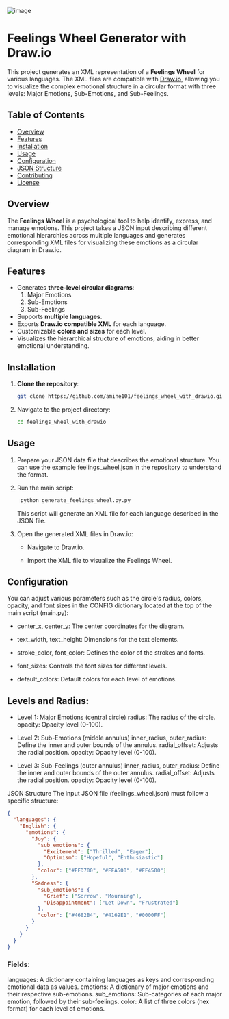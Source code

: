

![image](https://github.com/user-attachments/assets/8f7fbdef-6949-47cd-91a8-734044c5a769)



# Feelings Wheel Generator with Draw.io

This project generates an XML representation of a **Feelings Wheel** for various languages. The XML files are compatible with [Draw.io](https://drawio-app.com/), allowing you to visualize the complex emotional structure in a circular format with three levels: Major Emotions, Sub-Emotions, and Sub-Feelings.

## Table of Contents

- [Overview](#overview)
- [Features](#features)
- [Installation](#installation)
- [Usage](#usage)
- [Configuration](#configuration)
- [JSON Structure](#json-structure)
- [Contributing](#contributing)
- [License](#license)

## Overview

The **Feelings Wheel** is a psychological tool to help identify, express, and manage emotions. This project takes a JSON input describing different emotional hierarchies across multiple languages and generates corresponding XML files for visualizing these emotions as a circular diagram in Draw.io.

## Features

- Generates **three-level circular diagrams**:
  1. Major Emotions
  2. Sub-Emotions
  3. Sub-Feelings
- Supports **multiple languages**.
- Exports **Draw.io compatible XML** for each language.
- Customizable **colors and sizes** for each level.
- Visualizes the hierarchical structure of emotions, aiding in better emotional understanding.

## Installation

1. **Clone the repository**:
   ```bash
   git clone https://github.com/amine101/feelings_wheel_with_drawio.git
   ```
2. Navigate to the project directory:

   ```bash
   cd feelings_wheel_with_drawio
   ```

## Usage
1. Prepare your JSON data file that describes the emotional structure. You can use the example feelings_wheel.json in the repository to understand the format.

2. Run the main script:

   ```bash
    python generate_feelings_wheel.py.py
   ```
    This script will generate an XML file for each language described in the JSON file.

3. Open the generated XML files in Draw.io:

    - Navigate to Draw.io.

    - Import the XML file to visualize the Feelings Wheel.
    
## Configuration

You can adjust various parameters such as the circle's radius, colors, opacity, and font sizes in the CONFIG dictionary located at the top of the main script (main.py):

- center_x, center_y: The center coordinates for the diagram.

- text_width, text_height: Dimensions for the text elements.

- stroke_color, font_color: Defines the color of the strokes and fonts.

- font_sizes: Controls the font sizes for different levels.

- default_colors: Default colors for each level of emotions.

## Levels and Radius:

- Level 1: Major Emotions (central circle)
radius: The radius of the circle.
opacity: Opacity level (0-100).

- Level 2: Sub-Emotions (middle annulus)
inner_radius, outer_radius: Define the inner and outer bounds of the annulus.
radial_offset: Adjusts the radial position.
opacity: Opacity level (0-100).

- Level 3: Sub-Feelings (outer annulus)
inner_radius, outer_radius: Define the inner and outer bounds of the outer annulus.
radial_offset: Adjusts the radial position.
opacity: Opacity level (0-100).


JSON Structure
The input JSON file (feelings_wheel.json) must follow a specific structure:


```json
{
  "languages": {
    "English": {
      "emotions": {
        "Joy": {
          "sub_emotions": {
            "Excitement": ["Thrilled", "Eager"],
            "Optimism": ["Hopeful", "Enthusiastic"]
          },
          "color": ["#FFD700", "#FFA500", "#FF4500"]
        },
        "Sadness": {
          "sub_emotions": {
            "Grief": ["Sorrow", "Mourning"],
            "Disappointment": ["Let Down", "Frustrated"]
          },
          "color": ["#4682B4", "#4169E1", "#0000FF"]
        }
      }
    }
  }
}
```
### Fields:
languages: A dictionary containing languages as keys and corresponding emotional data as values.
emotions: A dictionary of major emotions and their respective sub-emotions.
sub_emotions: Sub-categories of each major emotion, followed by their sub-feelings.
color: A list of three colors (hex format) for each level of emotions.